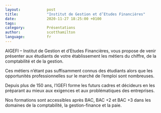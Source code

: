 ```yaml
---
layout:            post
title:             "Institut de Gestion et d’Etudes Financières"
date:              2020-11-27 18:25:00 +0100
tags:              
category:          Présentations
author:            scotthamilton
language:          fr
---
```


AIGEFI – Institut de Gestion et d’Etudes Financières, vous propose de venir présenter aux étudiants de votre établissement les métiers du chiffre, de la comptabilité et de la gestion.



Ces métiers n’étant pas suffisamment connus des étudiants alors que les opportunités professionnelles sur le marché de l’emploi sont nombreuses.

Depuis plus de 150 ans, l’IGEFI forme les futurs cadres et décideurs en les préparant au mieux aux exigences et aux problématiques des entreprises.



Nos formations sont accessibles après BAC, BAC +2 et BAC +3 dans les domaines de la comptabilité, la gestion-finance et la paie.
